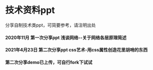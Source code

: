 # 技术资料ppt
分享自制技术类ppt，可简要参考，请注明出处

#### 2020年11月 第一次分享ppt 浅谈网络--关于网络各层原理简述

#### 2021年4月23日 第二次分享ppt css艺术-用css属性创造花里胡哨的东西
#### 第二次分享demo已上传，可自行fork下试试
